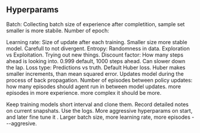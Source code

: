 ## Hyperparams

Batch:
Collecting batch size of experience after completition, sample set smaller is more stabile.
Number of epoch:

Learning rate:
Size of update after each training. Smaller size more stable model. Carefull to not divergent.
Entropy:
Randomness in data. Exploration vs Exploitation. Trying out new things.
Discount factor:
How many steps ahead is looking into. 0.999 default, 1000 steps ahead.
Can slower down the lap.
Loss type:
Predictions vs truth. Default Huber loss. Huber makes smaller increments, than mean squared error.  Updates model  during the process of back propagation.
Number of episodes  between policy updates: 
how many episodes should  agent run in between model updates.
more episodes in more experience. more complex it should be more.

Keep training models short interval and clone them.
Record detailed notes on current snapshats.
Use the logs.
More aggressive hyperparams on start, and later fine tune it .
Larger batch size, more learning rate, more episodes ---aggresive.
